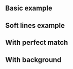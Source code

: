 <script src="js/headbreaker.js"></script>
<script src="js/layer.js"></script>

## Basic example

<div id="basic">
</div>

<script>
  const basic = new headbreaker.Canvas(buildLayer('basic', 500, 300), {pieceSize: 50, proximity: 10});

  basic.newPiece({
      structure: {up: headbreaker.None, right: headbreaker.Tab, down: headbreaker.Tab, left: headbreaker.Slot},
      x: 50,
      y: 50,
      data: {id: 'a', color: 'red'}
    });
  basic.newPiece({
    structure: {up: headbreaker.Slot, right: headbreaker.Tab, down: headbreaker.Tab, left: headbreaker.Slot},
    x: 100, y: 50,
    data: {id: 'b', color: '#00D2FF'}
  });
  basic.newPiece({
    structure: {up: headbreaker.Slot, right: headbreaker.Tab, down: headbreaker.Tab, left: headbreaker.Slot},
    x: 150, y: 50,
    data: {id: 'c', color: '#00D2FF'}
  });
  basic.newPiece({
    structure: {up: headbreaker.Slot, right: headbreaker.None, down: headbreaker.Slot, left: headbreaker.Slot},
    x: 150, y: 100,
    data: {id: 'd', color: '#00D2FF'}
  });
  basic.newPiece({
    structure: {up: headbreaker.Slot, right: headbreaker.Slot, down: headbreaker.Slot, left: headbreaker.Slot},
    x: 250, y: 200,
    data: {id: 'e', color: 'green'}
  });
  basic.newPiece({
    structure: {up: headbreaker.Tab, right: headbreaker.Tab, down: headbreaker.Tab, left: headbreaker.Tab},
    x: 350, y: 250,
    data: {id: 'f', color: 'purple'}
  });
  basic.newPiece({
    structure: {up: headbreaker.Slot, right: headbreaker.Tab, down: headbreaker.Slot, left: headbreaker.Tab},
    x: 100, y: 230,
    data: {id: 'g', color: 'black'}
  });
  basic.draw();
</script>

## Soft lines example

<div id="soft">
</div>

<script>
  const soft = new headbreaker.Canvas(buildLayer('soft', 500, 300), {pieceSize: 50, proximity: 10, lineSoftness: 0.2});

  soft.newPiece({
      structure: {up: headbreaker.None, right: headbreaker.Tab, down: headbreaker.Tab, left: headbreaker.Slot},
      x: 50,
      y: 50,
      data: {id: 'a', color: 'red'}
    });
  soft.newPiece({
    structure: {up: headbreaker.Slot, right: headbreaker.Tab, down: headbreaker.Tab, left: headbreaker.Slot},
    x: 100, y: 50,
    data: {id: 'b', color: '#00D2FF'}
  });
  soft.newPiece({
    structure: {up: headbreaker.Slot, right: headbreaker.Tab, down: headbreaker.Tab, left: headbreaker.Slot},
    x: 150, y: 50,
    data: {id: 'c', color: '#00D2FF'}
  });
  soft.newPiece({
    structure: {up: headbreaker.Slot, right: headbreaker.None, down: headbreaker.Slot, left: headbreaker.Slot},
    x: 150, y: 100,
    data: {id: 'd', color: '#00D2FF'}
  });
  soft.newPiece({
    structure: {up: headbreaker.Slot, right: headbreaker.Slot, down: headbreaker.Slot, left: headbreaker.Slot},
    x: 250, y: 200,
    data: {id: 'e', color: 'green'}
  });
  soft.newPiece({
    structure: {up: headbreaker.Tab, right: headbreaker.Tab, down: headbreaker.Tab, left: headbreaker.Tab},
    x: 350, y: 250,
    data: {id: 'f', color: 'purple'}
  });
  soft.newPiece({
    structure: {up: headbreaker.Slot, right: headbreaker.Tab, down: headbreaker.Slot, left: headbreaker.Tab},
    x: 100, y: 230,
    data: {id: 'g', color: 'black'}
  });
  soft.draw();
</script>



## With perfect match

<div id="perfect">
</div>

<script>
  const perfect = new headbreaker.Canvas(
    buildLayer('perfect', 800, 300),
    {pieceSize: 100, proximity: 20, borderFill: 10, strokeWidth: 2, strokeColor: '#00200B', lineSoftness: 0.02});

  perfect.newPiece({
    structure: {up: headbreaker.None, right: headbreaker.Tab, down: headbreaker.Slot, left: headbreaker.None},
    x: 100, y: 100,
    data: {id: 'a', color: '#0EC430'}
  });
  perfect.newPiece({
    structure: {up: headbreaker.None, right: headbreaker.Slot, down: headbreaker.None, left: headbreaker.Slot},
    x: 200, y: 100,
    data: {id: 'b', color: '#098520'}
  });
  perfect.newPiece({
    structure: {up: headbreaker.None, right: headbreaker.None, down: headbreaker.Tab, left: headbreaker.Tab},
    x: 330, y: 80,
    data: {id: 'c', color: '#04380D'}
  });
  perfect.newPiece({
    structure: {up: headbreaker.Slot, right: headbreaker.None, down: headbreaker.None, left: headbreaker.None},
    x: 480, y: 130,
    data: {id: 'c', color: '#054511'}
  });
  perfect.newPiece({
    structure: {up: headbreaker.Tab, right: headbreaker.None, down: headbreaker.None, left: headbreaker.None},
    x: 530, y: 80,
    data: {id: 'c', color: '#04330C'}
  });

  perfect.draw();
</script>



## With background

<div id="background">
</div>

<script>
  let vangogh = new Image();
  vangogh.src = 'static/vangogh.jpg';
  vangogh.onload = () => {
    console.log(vangogh);
    const background = new headbreaker.Canvas(
      buildLayer('background', 800, 800),
      {pieceSize: 100, proximity: 20, borderFill: 10, image: vangogh, strokeWidth: 2, lineSoftness: 0.12});

    background.newPiece({
      structure: {up: headbreaker.None, right: headbreaker.Tab, down: headbreaker.Slot, left: headbreaker.None},
      x: 100, y: 100,
      data: {id: 'a'}
    });
    background.newPiece({
      structure: {up: headbreaker.None, right: headbreaker.Slot, down: headbreaker.Slot, left: headbreaker.Slot},
      x: 200, y: 100,
      data: {id: 'b'}
    });
    background.newPiece({
      structure: {up: headbreaker.None, right: headbreaker.Slot, down: headbreaker.Tab, left: headbreaker.Tab},
      x: 300, y: 100,
      data: {id: 'c'}
    });
    background.newPiece({
      structure: {up: headbreaker.None, right: headbreaker.Slot, down: headbreaker.Tab, left: headbreaker.Tab},
      x: 400, y: 100,
      data: {id: 'c'}
    });
    background.newPiece({
      structure: {up: headbreaker.None, right: headbreaker.None, down: headbreaker.Tab, left: headbreaker.Tab},
      x: 500, y: 100,
      data: {id: 'c'}
    });

    background.newPiece({
      structure: {up: headbreaker.Tab, right: headbreaker.Tab, down: headbreaker.Slot, left: headbreaker.None},
      x: 100, y: 200,
      data: {id: 'a'}
    });
    background.newPiece({
      structure: {up: headbreaker.Tab, right: headbreaker.Slot, down: headbreaker.Slot, left: headbreaker.Slot},
      x: 200, y: 200,
      data: {id: 'b'}
    });
    background.newPiece({
      structure: {up: headbreaker.Slot, right: headbreaker.Slot, down: headbreaker.Tab, left: headbreaker.Tab},
      x: 300, y: 200,
      data: {id: 'c'}
    });
    background.newPiece({
      structure: {up: headbreaker.Slot, right: headbreaker.Tab, down: headbreaker.Slot, left: headbreaker.Tab},
      x: 400, y: 200,
      data: {id: 'c'}
    });
    background.newPiece({
      structure: {up: headbreaker.Slot, right: headbreaker.None, down: headbreaker.Slot, left: headbreaker.Slot},
      x: 500, y: 200,
      data: {id: 'c'}
    });

      background.newPiece({
      structure: {up: headbreaker.Tab, right: headbreaker.Slot, down: headbreaker.Tab, left: headbreaker.None},
      x: 100, y: 300,
      data: {id: 'a'}
    });
    background.newPiece({
      structure: {up: headbreaker.Tab, right: headbreaker.Tab, down: headbreaker.Slot, left: headbreaker.Tab},
      x: 200, y: 300,
      data: {id: 'b'}
    });
    background.newPiece({
      structure: {up: headbreaker.Slot, right: headbreaker.Slot, down: headbreaker.Tab, left: headbreaker.Slot},
      x: 300, y: 300,
      data: {id: 'c'}
    });
    background.newPiece({
      structure: {up: headbreaker.Tab, right: headbreaker.Tab, down: headbreaker.Tab, left: headbreaker.Tab},
      x: 400, y: 300,
      data: {id: 'c'}
    });
    background.newPiece({
      structure: {up: headbreaker.Tab, right: headbreaker.None, down: headbreaker.Slot, left: headbreaker.Slot},
      x: 500, y: 300,
      data: {id: 'c'}
    });

    background.newPiece({
      structure: {up: headbreaker.Slot, right: headbreaker.Slot, down: headbreaker.Tab, left: headbreaker.None},
      x: 100, y: 400,
      data: {id: 'a'}
    });
    background.newPiece({
      structure: {up: headbreaker.Tab, right: headbreaker.Tab, down: headbreaker.Slot, left: headbreaker.Tab},
      x: 200, y: 400,
      data: {id: 'b'}
    });
    background.newPiece({
      structure: {up: headbreaker.Slot, right: headbreaker.Tab, down: headbreaker.Tab, left: headbreaker.Slot},
      x: 300, y: 400,
      data: {id: 'c'}
    });
    background.newPiece({
      structure: {up: headbreaker.Slot, right: headbreaker.Slot, down: headbreaker.Slot, left: headbreaker.Slot},
      x: 400, y: 400,
      data: {id: 'c'}
    });
    background.newPiece({
      structure: {up: headbreaker.Tab, right: headbreaker.None, down: headbreaker.Slot, left: headbreaker.Tab},
      x: 613, y: 386,
      data: {id: 'c'}
    });

    background.newPiece({
      structure: {up: headbreaker.Slot, right: headbreaker.Tab, down: headbreaker.None, left: headbreaker.None},
      x: 100, y: 500,
      data: {id: 'a'}
    });
    background.newPiece({
      structure: {up: headbreaker.Tab, right: headbreaker.Tab, down: headbreaker.None, left: headbreaker.Slot},
      x: 200, y: 500,
      data: {id: 'b'}
    });
    background.newPiece({
      structure: {up: headbreaker.Slot, right: headbreaker.Tab, down: headbreaker.None, left: headbreaker.Slot},
      x: 300, y: 500,
      data: {id: 'c'}
    });
    background.newPiece({
      structure: {up: headbreaker.Tab, right: headbreaker.Slot, down: headbreaker.None, left: headbreaker.Slot},
      x: 425, y: 530,
      data: {id: 'c'}
    });
    background.newPiece({
      structure: {up: headbreaker.Tab, right: headbreaker.None, down: headbreaker.None, left: headbreaker.Tab},
      x: 570, y: 560,
      data: {id: 'c'}
    });


    background.draw();
  }
</script>
